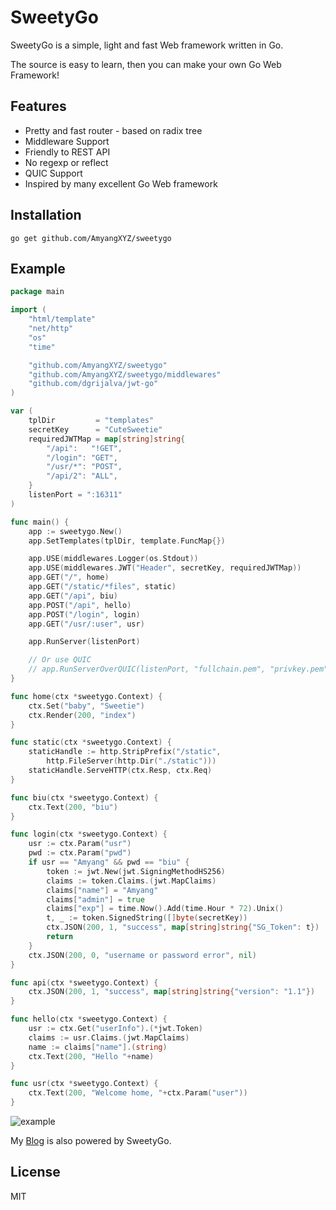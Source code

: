 # SweetyGo

SweetyGo is a simple, light and fast Web framework written in Go. 

The source is easy to learn, then you can make your own Go Web Framework!

## Features

- Pretty and fast router - based on radix tree
- Middleware Support
- Friendly to REST API
- No regexp or reflect
- QUIC Support
- Inspired by many excellent Go Web framework

## Installation

`go get github.com/AmyangXYZ/sweetygo`

## Example

```go
package main

import (
    "html/template"
    "net/http"
    "os"
    "time"

    "github.com/AmyangXYZ/sweetygo"
    "github.com/AmyangXYZ/sweetygo/middlewares"
    "github.com/dgrijalva/jwt-go"
)

var (
    tplDir         = "templates"
    secretKey      = "CuteSweetie"
    requiredJWTMap = map[string]string{
        "/api":   "!GET",
        "/login": "GET",
        "/usr/*": "POST",
        "/api/2": "ALL",
    }
    listenPort = ":16311"
)

func main() {
    app := sweetygo.New()
    app.SetTemplates(tplDir, template.FuncMap{})

    app.USE(middlewares.Logger(os.Stdout))
    app.USE(middlewares.JWT("Header", secretKey, requiredJWTMap))
    app.GET("/", home)
    app.GET("/static/*files", static)
    app.GET("/api", biu)
    app.POST("/api", hello)
    app.POST("/login", login)
    app.GET("/usr/:user", usr)

    app.RunServer(listenPort)

    // Or use QUIC
    // app.RunServerOverQUIC(listenPort, "fullchain.pem", "privkey.pem")
}

func home(ctx *sweetygo.Context) {
    ctx.Set("baby", "Sweetie")
    ctx.Render(200, "index")
}

func static(ctx *sweetygo.Context) {
    staticHandle := http.StripPrefix("/static",
        http.FileServer(http.Dir("./static")))
    staticHandle.ServeHTTP(ctx.Resp, ctx.Req)
}

func biu(ctx *sweetygo.Context) {
    ctx.Text(200, "biu")
}

func login(ctx *sweetygo.Context) {
    usr := ctx.Param("usr")
    pwd := ctx.Param("pwd")
    if usr == "Amyang" && pwd == "biu" {
        token := jwt.New(jwt.SigningMethodHS256)
        claims := token.Claims.(jwt.MapClaims)
        claims["name"] = "Amyang"
        claims["admin"] = true
        claims["exp"] = time.Now().Add(time.Hour * 72).Unix()
        t, _ := token.SignedString([]byte(secretKey))
        ctx.JSON(200, 1, "success", map[string]string{"SG_Token": t})
        return
    }
    ctx.JSON(200, 0, "username or password error", nil)
}

func api(ctx *sweetygo.Context) {
    ctx.JSON(200, 1, "success", map[string]string{"version": "1.1"})
}

func hello(ctx *sweetygo.Context) {
    usr := ctx.Get("userInfo").(*jwt.Token)
    claims := usr.Claims.(jwt.MapClaims)
    name := claims["name"].(string)
    ctx.Text(200, "Hello "+name)
}

func usr(ctx *sweetygo.Context) {
    ctx.Text(200, "Welcome home, "+ctx.Param("user"))
}

```

![example](https://raw.githubusercontent.com/AmyangXYZ/sweetygo/master/example/example.png)

My [Blog](https://amyang.xyz) is also powered by SweetyGo.

## License

MIT